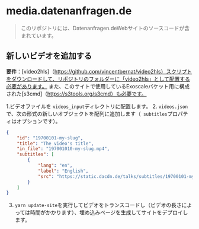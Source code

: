 # media.datenanfragen.de

> このリポジトリには、Datenanfragen.deWebサイトのソースコードが含まれています。

## 新しいビデオを追加する

**要件**：[video2hls]（https://github.com/vincentbernat/video2hls）スクリプトをダウンロードして、リポジトリのフォルダーに「video2hls」として配置する必要があります。 また、このサイトで使用しているExoscaleバケット用に構成された[s3cmd]（https://s3tools.org/s3cmd）も必要です。

1.ビデオファイルを `videos_input`ディレクトリに配置します。
2. `videos.json`で、次の形式の新しいオブジェクトを配列に追加します（` subtitles`プロパティはオプションです）。

   ```json
   {
       "id": "19700101-my-slug",
       "title": "The video's title",
       "in_file": "197001010-my-slug.mp4",
       "subtitles": [
           {
               "lang": "en",
               "label": "English",
               "src": "https://static.dacdn.de/talks/subtitles/19700101-myslug-en.vtt"
           }
       ]
   }
   ```
3. `yarn update-site`を実行してビデオをトランスコードし（ビデオの長さによっては時間がかかります）、埋め込みページを生成してサイトをデプロイします。
